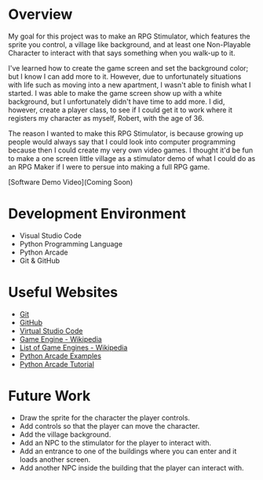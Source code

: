 # Overview

My goal for this project was to make an RPG Stimulator, which features the sprite you control, a village like background,
and at least one Non-Playable Character to interact with that says something when you walk-up to it.

I've learned how to create the game screen and set the background color; but I know I can add more to it.
However, due to unfortunately situations with life such as moving into a new apartment, I wasn't able to finish what I started.
I was able to make the game screen show up with a white background, but I unfortunately didn't have time to add more.
I did, however, create a player class, to see if I could get it to work where it registers my character as myself, Robert, with the age of 36.

The reason I wanted to make this RPG Stimulator, is because growing up people would always say that I could look into computer programming because then I could create my very own video games. I thought it'd be fun to make a one screen little village as a stimulator demo of what I could do as an RPG Maker if I were to persue into making a full RPG game.

[Software Demo Video](Coming Soon)

# Development Environment

- Visual Studio Code
- Python Programming Language
- Python Arcade
- Git & GitHub

# Useful Websites

- [Git](https://git-scm.com/download)
- [GitHub](https://github.com/)
- [Virtual Studio Code](https://code.visualstudio.com/download)
- [Game Engine - Wikipedia](https://en.wikipedia.org/wiki/Game_engine)
- [List of Game Engines - Wikipedia](https://en.wikipedia.org/wiki/List_of_game_engines)
- [Python Arcade Examples](https://api.arcade.academy/en/latest/examples/index.html)
- [Python Arcade Tutorial](https://realpython.com/arcade-python-game-framework/)

# Future Work

- Draw the sprite for the character the player controls.
- Add controls so that the player can move the character.
- Add the village background.
- Add an NPC to the stimulator for the player to interact with.
- Add an entrance to one of the buildings where you can enter and it loads another screen.
- Add another NPC inside the building that the player can interact with.